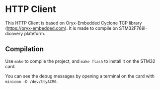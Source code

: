 HTTP Client
===========

This HTTP Client is based on Oryx-Embedded Cyclone TCP library 
(https://oryx-embedded.com).
It is made to compile on STM32F769I-dicovery plateform.

Compilation
-----------

Use `make` to compile the project, and `make flash` to install it
on the STM32 card.

You can see the debug messages by opening a terminal on the card
with `minicom -D /dev/ttyACM0`.